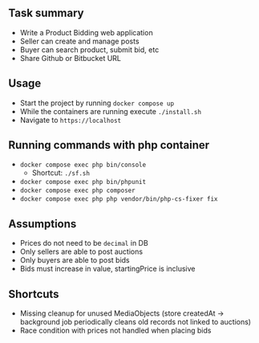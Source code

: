 ## Task summary
* Write a Product Bidding web application
* Seller can create and manage posts
* Buyer can search product, submit bid, etc
* Share Github or Bitbucket URL
## Usage
* Start the project by running `docker compose up`
* While the containers are running execute `./install.sh`
* Navigate to `https://localhost`
## Running commands with php container
* `docker compose exec php bin/console`
  * Shortcut: `./sf.sh`
* `docker compose exec php bin/phpunit`
* `docker compose exec php composer`
* `docker compose exec php php vendor/bin/php-cs-fixer fix`
## Assumptions
* Prices do not need to be `decimal` in DB
* Only sellers are able to post auctions
* Only buyers are able to post bids
* Bids must increase in value, startingPrice is inclusive
## Shortcuts
* Missing cleanup for unused MediaObjects (store createdAt -> background job periodically cleans old records not linked to auctions)
* Race condition with prices not handled when placing bids
